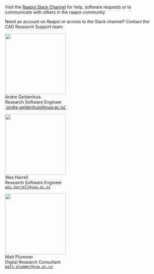 Visit the [Raapoi Slack Channel](https://uwrc.slack.com) for help, software requests or to communicate with others in the raapoi community

Need an account on Raapoi or access to the Slack channel? Contact the CAD Research Support team:


<img src="/img/Andre.jpg" width="200" height="200"> 
<br>
Andre Geldenhuis
<br>
Research Software Engineer 
<br>
<a href="mailto:andre.geldenhuis@vuw.ac.nz">`andre.geldenhuis@vuw.ac.nz`</a>

<img src="/img/Wes.jpg" width="200" height="200"> <br>
Wes Harrell
<br>
Research Software Engineer <br>
<a href="mailto:wes.harrell@vuw.ac.nz">`wes.harrell@vuw.ac.nz`</a>

<img src="/img/Matt.jpg" width="200" height="200"> <br> 
Matt Plummer
<br>
Digital Research Consultant
<br>
<a href="mailto:matt.plummer@vuw.ac.nz">`matt.plummer@vuw.ac.nz`</a>
